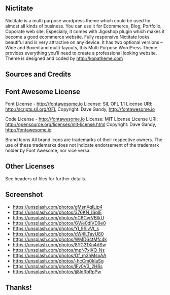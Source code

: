 Nictitate
---
Nictitate is a multi purpose wordpress theme which could be used for almost all kinds of business. You can use it for Ecommerce, Blog, Portfolio, Coporate web site. Especially, it comes with Jigoshop plugin which makes it become a good ecommerce website. Fully responsive Nictitate looks beautiful and is very attractive on any device. It has two optional versions – Wide and Boxed and multi-layouts, this Multi Purpose WordPress Theme provides everything you’ll need to create a professional looking website. Theme is designed and coded by http://kopatheme.com

Sources and Credits
---

Font Awesome License
---
Font License - http://fontawesome.io
License: SIL OFL 1.1
License URI: http://scripts.sil.org/OFL
Copyright: Dave Gandy, http://fontawesome.io

Code License - http://fontawesome.io
License: MIT License
License URI: http://opensource.org/licenses/mit-license.html
Copyright: Dave Gandy, http://fontawesome.io

Brand Icons
All brand icons are trademarks of their respective owners.
The use of these trademarks does not indicate endorsement of the trademark holder by Font Awesome, nor vice versa.

Other Licenses
---
See headers of files for further details.

Screenshot
---
- https://unsplash.com/photos/gMsnXqILjp4
- https://unsplash.com/photos/376KN_ISplE 
- https://unsplash.com/photos/nC6CyrVBtkU
- https://unsplash.com/photos/GWe0dlVD9e0
- https://unsplash.com/photos/YI_9SivVt_s
- https://unsplash.com/photos/cW4lLTavU80
- https://unsplash.com/photos/WMD64tMfc4k
- https://unsplash.com/photos/8YG31Xn4dSw
- https://unsplash.com/photos/mpN7xjKQ_Ns
- https://unsplash.com/photos/Of_m3hMsoAA
- https://unsplash.com/photos/-hcCm0kIaSg
- https://unsplash.com/photos/lFv0V3_2H6s
- https://unsplash.com/photos/jj8ldRbRpPw

Thanks!
---